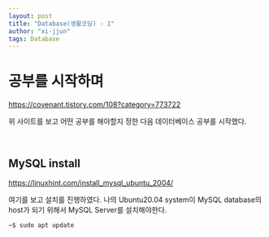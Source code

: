 ```yaml
---
layout: post
title: "Database(생활코딩) - 1"
author: "xi-jjun"
tags: Database
---
```


# 공부를 시작하며

https://covenant.tistory.com/108?category=773722

위 사이트를 보고 어떤 공부를 해야할지 정한 다음 데이터베이스 공부를 시작했다.

<br>

## MySQL install

https://linuxhint.com/install_mysql_ubuntu_2004/

여기를 보고 설치를 진행하였다. 나의 Ubuntu20.04 system이 MySQL database의 host가 되기 위해서 MySQL Server를 설치해야한다.

 

```console
~$ sudo apt update
```




